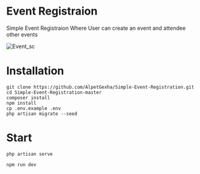 # Event Registraion 
Simple Event Registraion Where User can create an event and attendee other events

![Event_sc](https://github.com/AlpetGexha/Simple-Event-Registration/assets/50520333/bb147da9-3227-4b5f-942e-8c2cda56dddf)

# Installation
```
git clone https://github.com/AlpetGexha/Simple-Event-Registration.git
cd Simple-Event-Registration-master
composer install
npm install
cp .env.example .env
php artisan migrate --seed
```

# Start
```
php artisan serve
```
```
npm run dev
```

